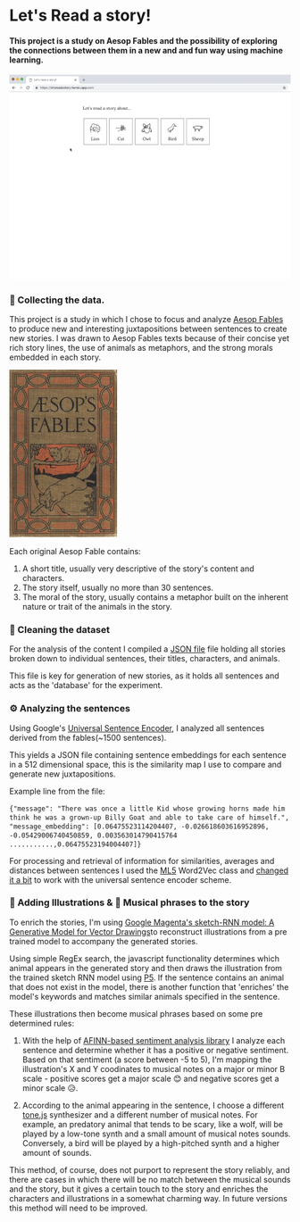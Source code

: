 # Let's Read a story!

#### This project is a study on Aesop Fables and the possibility of exploring the connections between them in a new and and fun way using machine learning.

![Aesop Fables for kids](./public/images/astoryaboutabird.gif)


### 📜 Collecting the data.

This project is a study in which I chose to focus and analyze [Aesop Fables](http://www.gutenberg.org/files/49010/49010-0.txt) to produce new and interesting juxtapositions between sentences to create new stories. I was drawn to Aesop Fables texts because of their concise yet rich story lines, the use of animals as metaphors, and the strong morals embedded in each story.

![Aesop Fables for kids](./images/fables.jpg)

Each original Aesop Fable contains:

1. A short title, usually very descriptive of the story's content and characters.
2. The story itself, usually no more than 30 sentences.
3. The moral of the story, usually contains a metaphor built on the inherent nature or trait of the animals in the story.     

### 🧹 Cleaning the dataset

For the analysis of the content I compiled a [JSON file](https://github.com/itayniv/aesop-fables-stories/blob/master/public/aesopFables.json) file holding all stories broken down to individual sentences, their titles, characters, and animals.

This file is key for generation of new stories, as it holds all sentences and acts as the 'database' for the experiment.

### ⚙️ Analyzing the sentences

Using Google's [Universal Sentence Encoder](https://colab.research.google.com/github/tensorflow/hub/blob/master/examples/colab/semantic_similarity_with_tf_hub_universal_encoder.ipynb), I analyzed all sentences derived from the fables(~1500 sentences).

This yields a JSON file containing sentence embeddings for each sentence in a 512 dimensional space, this is the similarity map I use to compare and generate new juxtapositions.

Example line from the file:

```
{"message": "There was once a little Kid whose growing horns made him think he was a grown-up Billy Goat and able to take care of himself.", "message_embedding": [0.06475523114204407, -0.026618603616952896, -0.05429006740450859, 0.003563014790415764 ...........,0.06475523194004407]}
```


For processing and retrieval of information for similarities, averages and distances between sentences I used the [ML5](https://github.com/ml5js/ml5-library/blob/master/src/Word2vec/index.js) Word2Vec class and [changed it a bit](https://github.com/itayniv/aesop-fables-stories/blob/master/sentence2vec.js) to work with the universal sentence encoder scheme.


### 🎨 Adding Illustrations & 🎵 Musical phrases to the story

To enrich the stories, I'm using [Google Magenta's sketch-RNN model: A Generative Model for Vector Drawings](https://github.com/tensorflow/magenta/tree/master/magenta/models/sketch_rnn)to reconstruct illustrations from a pre trained model to accompany the generated stories.

Using simple RegEx search, the javascript functionality determines which animal appears in the generated story and then draws the illustration from the trained sketch RNN model using [P5](https://p5js.org/). If the sentence contains an animal that does not exist in the model, there is another function that 'enriches' the model's keywords and matches similar animals specified in the sentence.

These illustrations then become musical phrases based on some pre determined rules:

1. With the help of [AFINN-based sentiment analysis library](https://www.npmjs.com/package/sentiment) I analyze each sentence and determine whether it has a positive or negative sentiment. Based on that sentiment (a score between -5 to 5), I'm mapping the illustration's X and Y coodinates to musical notes on a major or minor B scale - positive scores get a major scale 😊 and negative scores get a minor scale 😥.

2. According to the animal appearing in the sentence, I choose a different [tone.js](https://tonejs.github.io/) synthesizer and a different number of musical notes. For example, an predatory animal that tends to be scary, like a wolf, will be played by a low-tone synth and a small amount of musical notes sounds. Conversely, a bird will be played by a high-pitched synth and a higher amount of sounds.

This method, of course, does not purport to represent the story reliably, and there are cases in which there will be no match between the musical sounds and the story, but it gives a certain touch to the story and enriches the characters and illustrations in a somewhat charming way. In future versions this method will need to be improved.
